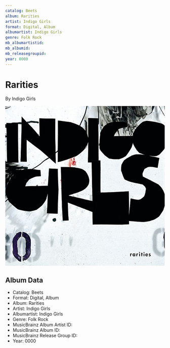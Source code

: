 ```yaml
---
catalog: Beets
album: Rarities
artist: Indigo Girls
format: Digital, Album
albumartist: Indigo Girls
genre: Folk Rock
mb_albumartistid: 
mb_albumid: 
mb_releasegroupid: 
year: 0000
---
```


# Rarities

By Indigo Girls

![](../../assets/beetscovers/Indigo_Girls-Rarities.jpg)

## Album Data

- Catalog: Beets
- Format: Digital, Album
- Album: Rarities
- Artist: Indigo Girls
- Albumartist: Indigo Girls
- Genre: Folk Rock
- MusicBrainz Album Artist ID: 
- MusicBrainz Album ID: 
- MusicBrainz Release Group ID: 
- Year: 0000

